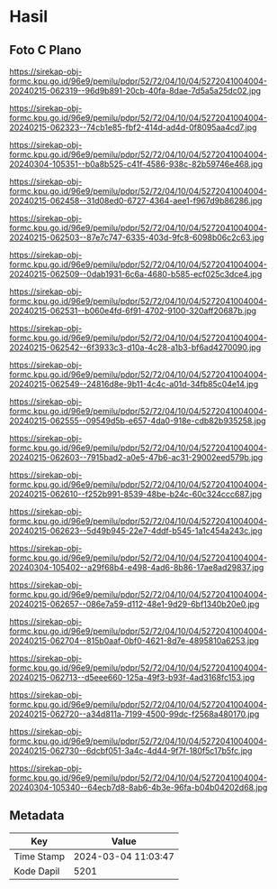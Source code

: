 # Hasil

## Foto C Plano

https://sirekap-obj-formc.kpu.go.id/96e9/pemilu/pdpr/52/72/04/10/04/5272041004004-20240215-062319--96d9b891-20cb-40fa-8dae-7d5a5a25dc02.jpg

https://sirekap-obj-formc.kpu.go.id/96e9/pemilu/pdpr/52/72/04/10/04/5272041004004-20240215-062323--74cb1e85-fbf2-414d-ad4d-0f8095aa4cd7.jpg

https://sirekap-obj-formc.kpu.go.id/96e9/pemilu/pdpr/52/72/04/10/04/5272041004004-20240304-105351--b0a8b525-c41f-4586-938c-82b59746e468.jpg

https://sirekap-obj-formc.kpu.go.id/96e9/pemilu/pdpr/52/72/04/10/04/5272041004004-20240215-062458--31d08ed0-6727-4364-aee1-f967d9b86286.jpg

https://sirekap-obj-formc.kpu.go.id/96e9/pemilu/pdpr/52/72/04/10/04/5272041004004-20240215-062503--87e7c747-6335-403d-9fc8-6098b06c2c63.jpg

https://sirekap-obj-formc.kpu.go.id/96e9/pemilu/pdpr/52/72/04/10/04/5272041004004-20240215-062509--0dab1931-6c6a-4680-b585-ecf025c3dce4.jpg

https://sirekap-obj-formc.kpu.go.id/96e9/pemilu/pdpr/52/72/04/10/04/5272041004004-20240215-062531--b060e4fd-6f91-4702-9100-320aff20687b.jpg

https://sirekap-obj-formc.kpu.go.id/96e9/pemilu/pdpr/52/72/04/10/04/5272041004004-20240215-062542--6f3933c3-d10a-4c28-a1b3-bf6ad4270090.jpg

https://sirekap-obj-formc.kpu.go.id/96e9/pemilu/pdpr/52/72/04/10/04/5272041004004-20240215-062549--24816d8e-9b11-4c4c-a01d-34fb85c04e14.jpg

https://sirekap-obj-formc.kpu.go.id/96e9/pemilu/pdpr/52/72/04/10/04/5272041004004-20240215-062555--09549d5b-e657-4da0-918e-cdb82b935258.jpg

https://sirekap-obj-formc.kpu.go.id/96e9/pemilu/pdpr/52/72/04/10/04/5272041004004-20240215-062603--7915bad2-a0e5-47b6-ac31-29002eed579b.jpg

https://sirekap-obj-formc.kpu.go.id/96e9/pemilu/pdpr/52/72/04/10/04/5272041004004-20240215-062610--f252b991-8539-48be-b24c-60c324ccc687.jpg

https://sirekap-obj-formc.kpu.go.id/96e9/pemilu/pdpr/52/72/04/10/04/5272041004004-20240215-062623--5d49b945-22e7-4ddf-b545-1a1c454a243c.jpg

https://sirekap-obj-formc.kpu.go.id/96e9/pemilu/pdpr/52/72/04/10/04/5272041004004-20240304-105402--a29f68b4-e498-4ad6-8b86-17ae8ad29837.jpg

https://sirekap-obj-formc.kpu.go.id/96e9/pemilu/pdpr/52/72/04/10/04/5272041004004-20240215-062657--086e7a59-d112-48e1-9d29-6bf1340b20e0.jpg

https://sirekap-obj-formc.kpu.go.id/96e9/pemilu/pdpr/52/72/04/10/04/5272041004004-20240215-062704--815b0aaf-0bf0-4621-8d7e-4895810a6253.jpg

https://sirekap-obj-formc.kpu.go.id/96e9/pemilu/pdpr/52/72/04/10/04/5272041004004-20240215-062713--d5eee660-125a-49f3-b93f-4ad3168fc153.jpg

https://sirekap-obj-formc.kpu.go.id/96e9/pemilu/pdpr/52/72/04/10/04/5272041004004-20240215-062720--a34d811a-7199-4500-99dc-f2568a480170.jpg

https://sirekap-obj-formc.kpu.go.id/96e9/pemilu/pdpr/52/72/04/10/04/5272041004004-20240215-062730--6dcbf051-3a4c-4d44-9f7f-180f5c17b5fc.jpg

https://sirekap-obj-formc.kpu.go.id/96e9/pemilu/pdpr/52/72/04/10/04/5272041004004-20240304-105340--64ecb7d8-8ab6-4b3e-96fa-b04b04202d68.jpg


## Metadata

| Key        | Value               |
| ---------- | ------------------- |
| Time Stamp | 2024-03-04 11:03:47 |
| Kode Dapil | 5201                |



